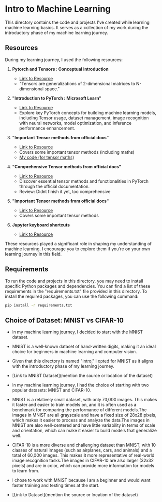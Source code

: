 # Intro to Machine Learning

This directory contains the code and projects I've created while learning machine learning basics. It serves as a collection of my work during the introductory phase of my machine learning journey.

## Resources

During my learning journey, I used the following resources:

1. **Pytorch and Tensors : Conceptual Introduction**
   - [Link to Resource](https://www.kdnuggets.com/2020/06/fundamentals-pytorch.html)
   - "Tensors are generalizations of 2-dimensional matrices to N-dimensional space."

1. **"Introduction to PyTorch : Microsoft Learn"**
   - [Link to Resource](https://learn.microsoft.com/en-us/training/modules/intro-machine-learning-pytorch/)
   - Explore key PyTorch concepts for building machine learning models, including Tensor usage, dataset management, image recognition with neural networks, model optimization, and inference performance enhancement.

2. **"Important Tensor methods from official docs"**
   - [Link to Resource](https://pytorch.org/tutorials/beginner/introyt/tensors_deeper_tutorial.html)
   - Covers some important tensor methods (including maths)
   - [My code (for tensor maths)](./code/a3_tensor_maths.ipynb)
 


2. **"Comprehensive Tensor methods from official docs"**
   - [Link to Resource](https://pytorch.org/docs/stable/torch.html)
   - Discover essential tensor methods and functionalities in PyTorch through the official documentation.
   - Review: Didnt finish it yet, too comprehensive

2. **"Important Tensor methods from official docs"**
   - [Link to Resource](https://pytorch.org/tutorials/beginner/introyt/tensors_deeper_tutorial.html)
   - Covers some important tensor methods

3. **Jupyter keyboard shortcuts**
   - [Link to Resource](/code/a0_keyboard_shortcuts.ipynb)
  
These resources played a significant role in shaping my understanding of machine learning. I encourage you to explore them if you're on your own learning journey in this field.

## Requirements

To run the code and projects in this directory, you may need to install specific Python packages and dependencies. You can find a list of these requirements in the "requirements.txt" file provided in this directory. To install the required packages, you can use the following command:

```bash
pip install -r requirements.txt
```

## Choice of Dataset: MNIST vs CIFAR-10
   - In my machine learning journey, I decided to start with the MNIST dataset.
   - MNIST is a well-known dataset of hand-written digits, making it an ideal choice for beginners in machine learning and computer vision.
   - Given that this directory is named "intro," I opted for MNIST as it aligns with the introductory phase of my learning journey.
   - [Link to MNIST Dataset](mention the source or location of the dataset)

   - In my machine learning journey, I had the choice of starting with two popular datasets: MNIST and CIFAR-10.
   - MNIST is a relatively small dataset, with only 70,000 images. This makes it faster and easier to train models on, and it is often used as a benchmark for comparing the performance of different models.The images in MNIST are all grayscale and have a fixed size of 28x28 pixels, which makes it easier to process and analyze the data.The images in MNIST are also well-centered and have little variability in terms of scale and orientation, which can make it easier to build models that generalize well.
   - CIFAR-10 is a more diverse and challenging dataset than MNIST, with 10 classes of natural images (such as airplanes, cars, and animals) and a total of 60,000 images. This makes it more representative of real-world image recognition tasks.The images in CIFAR-10 are also larger (32x32 pixels) and are in color, which can provide more information for models to learn from.
   - I chose to work with MNIST because I am a beginner and would want faster training and testing times at the start.
   - [Link to Dataset](mention the source or location of the dataset)
